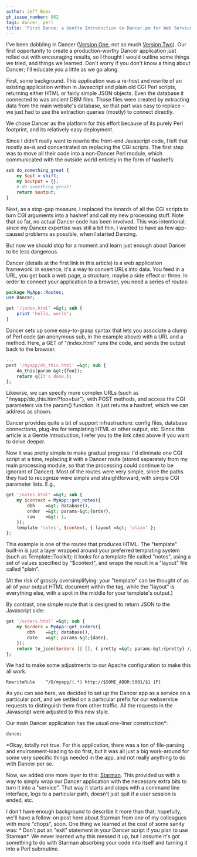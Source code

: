 ```yaml
---
author: Jeff Boes
gh_issue_number: 862
tags: dancer, perl
title: 'First Dance: a Gentle Introduction to Dancer.pm for Web Services'
---
```




I've been dabbling in Dancer ([Version One](http://search.cpan.org/~yanick/Dancer-1.3118/lib/Dancer.pm), not so much [Version Two](http://search.cpan.org/~sukria/Dancer2-0.10/lib/Dancer2.pm)). Our first opportunity to create a production-worthy Dancer application just rolled out with encouraging results, so I thought I would outline some things we tried, and things we learned.  Don't worry if you don't know a thing about Dancer; I'll educate you a little as we go along.

First, some background. This application was a re-host and rewrite of an existing application written in Javascript and plain old CGI Perl scripts, returning either HTML or fairly simple JSON objects. Even the database it connected to was ancient DBM files. Those files were created by extracting data from the main website's database, so that part was easy to replace – we just had to use the extraction queries (mostly) to connect directly.

We chose Dancer as the platform for this effort because of its purely Perl footprint, and its relatively easy deployment.

Since I didn't really want to rewrite the front-end Javascript code, I left that mostly as-is and concentrated on replacing the CGI scripts. The first step was to move all their code into a non-Dancer Perl module, which communicated with the outside world entirely in the form of hashrefs:

```perl
sub do_something_great {
    my $opt = shift;
    my $output = {};
    # do something great!
    return $output;
}
```

Next, as a stop-gap measure, I replaced the innards of all the CGI scripts to turn CGI arguments into a hashref and call my new processing stuff. Note that so far, no actual Dancer code has been involved. This was intentional; since my Dancer expertise was still a bit thin, I wanted to have as few app-caused problems as possible, when I started Dancing.

But now we should stop for a moment and learn just enough about Dancer to be less dangerous.

Dancer (details at the first link in this article) is a web application framework: in essence, it's a way to convert URLs into data. You feed in a URL, you get back a web page, a structure, maybe a side effect or three. In order to connect your application to a browser, you need a series of *routes*:

```perl
package MyApp::Routes;
use Dancer;

get '/index.html' =&gt; sub {
    print 'hello, world';
}
```

Dancer sets up some easy-to-grasp syntax that lets you associate a clump of Perl code (an anonymous sub, in the example above) with a URL and a method. Here, a GET of "/index.html" runs the code, and sends the output back to the browser.

```perl
...
post '/myapp/do_this.html' =&gt; sub {
    do_this(param-&gt;{foo});
    return q{It's done.};
};
```

Likewise, we can specify more complex URLs (such as "/myapp/do_this.html?foo=bar"), with POST methods, and access the CGI parameters via the param() function. It just returns a hashref, which we can address as shown.

Dancer provides quite a bit of support infrastructure: config files, database connections, plug-ins for templating HTML or other output, etc. Since this article is a Gentle Introduction, I refer you to the link cited above if you want to delve deeper.

Now it was pretty simple to make gradual progress: I'd eliminate one CGI script at a time, replacing it with a Dancer route (stored separately from my main processing module, so that the processing could continue to be ignorant of Dancer). Most of the routes were very simple, since the paths they had to recognize were simple and straightforward, with simple CGI parameter lists. E.g.,

```perl
get '/notes.html' =&gt; sub {
    my $context = MyApp::get_notes({
        dbh    =&gt; database(),
        order  =&gt; params-&gt;{order},
        raw    =&gt; 1,
    });
    template 'notes', $context, { layout =&gt; 'plain' };
};
```

This example is one of the routes that produces HTML. The "template" built-in is just a layer wrapped around your preferred templating system (such as Template::Toolkit); it looks for a template file called "notes", using a set of values specified by "$context", and wraps the result in a "layout" file called "plain".

(At the risk of grossly oversimplifying: your "template" can be thought of as all of your output HTML document within the <body> tag, while the "layout" is everything else, with a spot in the middle for your template's output.)

By contrast, one simple route that is designed to return JSON to the Javascript side:

```perl
get '/orders.html' =&gt; sub {
    my $orders = MyApp::get_orders({
        dbh    =&gt; database(),
        date   =&gt; params-&gt;{date},
    });
    return to_json($orders || [], { pretty =&gt; params-&gt;{pretty} // 0 });
};
```

We had to make some adjustments to our Apache configuration to make this all work.

```
RewriteRule    ^/D/myapp/(.*) http://$SOME_ADDR:5001/$1 [P]
```

As you can see here, we decided to set up the Dancer app as a service on a particular port, and we settled on a particular prefix for our webservice requests to distinguish them from other traffic. All the requests in the Javascript were adjusted to this new style.

Our main Dancer application has the usual one-liner construction*:

```perl
dance;
```

*Okay, totally not true. For this application, there was a ton of file-parsing and environment-loading to do first, but it was all just a big work-around for some very specific things needed in the app, and not really anything to do with Dancer per se.

Now, we added one more layer to this: [Starman](http://search.cpan.org/~miyagawa/Starman-0.4008/script/starman). This provided us with a way to simply wrap our Dancer application with the necessary extra bits to turn it into a "service". That way it starts and stops with a command line interface, logs to a particular path, doesn't just quit if a user session is ended, etc.

I don't have enough background to describe it more than that; hopefully, we'll have a follow-on post here about Starman from one of my colleagues with more "chops", soon.  One thing we learned at the cost of some sanity was: * Don't put an "exit" statement in your Dancer script if you plan to use Starman*. We never learned why this messed it up, but I assume it's got something to do with Starman absorbing your code into itself and turning it into a Perl subroutine.


